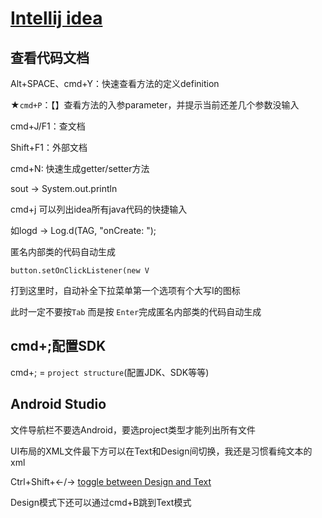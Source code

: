 # [Intellij idea](/archive/IDE/intellij.md)

## 查看代码文档

Alt+SPACE、cmd+Y：快速查看方法的定义definition

★`cmd+P`：【】查看方法的入参parameter，并提示当前还差几个参数没输入

cmd+J/F1：查文档

Shift+F1：外部文档

cmd+N: 快速生成getter/setter方法

<i class="fa fa-hashtag"></i>
sout -> System.out.println

cmd+j 可以列出idea所有java代码的快捷输入

如logd -> Log.d(TAG, "onCreate: ");

<i class="fa fa-hashtag"></i>
匿名内部类的代码自动生成

`button.setOnClickListener(new V`

打到这里时，自动补全下拉菜单第一个选项有个大写I的图标

此时一定不要按`Tab` 而是按 `Enter`完成匿名内部类的代码自动生成

## cmd+;配置SDK

cmd+; = `project structure`(配置JDK、SDK等等)

## Android Studio

文件导航栏不要选Android，要选project类型才能列出所有文件

UI布局的XML文件最下方可以在Text和Design间切换，我还是习惯看纯文本的xml

Ctrl+Shift+←/→ [toggle between Design and Text](https://stackoverflow.com/questions/20682455/shortcut-to-switch-between-design-and-text-in-android-studio)

Design模式下还可以通过cmd+B跳到Text模式



